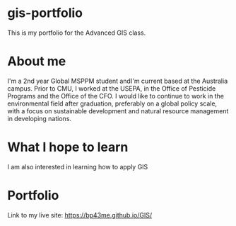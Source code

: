 # gis-portfolio
This is my portfolio for the Advanced GIS class.

# About me

I'm a 2nd year Global MSPPM student andI'm current based at the Australia campus. Prior to CMU, I worked at the USEPA, in the Office of Pesticide Programs and the Office of the CFO. I would like to continue to work in the environmental field after graduation, preferably on a global policy scale, with a focus on sustainable development and natural resource management in developing nations.

# What I hope to learn
I am also interested in learning how to apply GIS

# Portfolio
Link to my live site:
https://bp43me.github.io/GIS/

